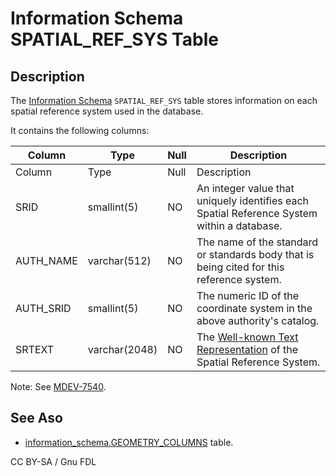 
# Information Schema SPATIAL_REF_SYS Table

## Description


The [Information Schema](../README.md) `SPATIAL_REF_SYS` table stores information on each spatial reference system used in the database.


It contains the following columns:



| Column | Type | Null | Description |
| --- | --- | --- | --- |
| Column | Type | Null | Description |
| SRID | smallint(5) | NO | An integer value that uniquely identifies each Spatial Reference System within a database. |
| AUTH_NAME | varchar(512) | NO | The name of the standard or standards body that is being cited for this reference system. |
| AUTH_SRID | smallint(5) | NO | The numeric ID of the coordinate system in the above authority's catalog. |
| SRTEXT | varchar(2048) | NO | The [Well-known Text Representation](../../../../../geographic-geometric-features/wkt/README.md) of the Spatial Reference System. |



Note: See [MDEV-7540](https://jira.mariadb.org/browse/MDEV-7540).


## See Aso


* [information_schema.GEOMETRY_COLUMNS](information-schema-geometry_columns-table.md) table.


CC BY-SA / Gnu FDL

